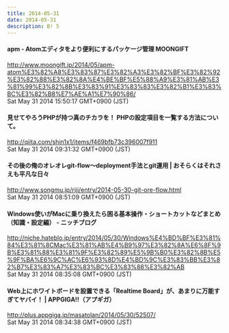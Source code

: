 ```yaml
---
title: 2014-05-31
date: 2014-05-31
description: B! 5
---
```


#### apm - Atomエディタをより便利にするパッケージ管理 MOONGIFT
http://www.moongift.jp/2014/05/apm-atom%E3%82%A8%E3%83%87%E3%82%A3%E3%82%BF%E3%82%92%E3%82%88%E3%82%8A%E4%BE%BF%E5%88%A9%E3%81%AB%E3%81%99%E3%82%8B%E3%83%91%E3%83%83%E3%82%B1%E3%83%BC%E3%82%B8%E7%AE%A1%E7%90%86/<br>
Sat May 31 2014 15:50:17 GMT+0900 (JST)<br>


#### 見せてやろうPHPが持つ真のチカラを！ PHPの設定項目を一覧する方法について。
http://qiita.com/shin1x1/items/f469bfb73c396007f911<br>
Sat May 31 2014 09:31:32 GMT+0900 (JST)<br>


#### その後の俺のオレオレgit-flow〜deployment手法とgit運用 | おそらくはそれさえも平凡な日々
http://www.songmu.jp/riji/entry/2014-05-30-git-ore-flow.html<br>
Sat May 31 2014 08:51:09 GMT+0900 (JST)<br>


#### Windows使いがMacに乗り換えたら困る基本操作・ショートカットなどまとめ（知識・設定編）  - ニッチブログ
http://niche.hateblo.jp/entry/2014/05/30/Windows%E4%BD%BF%E3%81%84%E3%81%8CMac%E3%81%AB%E4%B9%97%E3%82%8A%E6%8F%9B%E3%81%88%E3%81%9F%E3%82%89%E5%9B%B0%E3%82%8B%E5%9F%BA%E6%9C%AC%E6%93%8D%E4%BD%9C%E3%83%BB%E3%82%B7%E3%83%A7%E3%83%BC%E3%83%88%E3%82%AB<br>
Sat May 31 2014 08:35:08 GMT+0900 (JST)<br>


#### Web上にホワイトボードを設置できる「Realtime Board」が、あまりに万能すぎてヤバイ！ | APPGIGA!!（アプギガ）
http://plus.appgiga.jp/masatolan/2014/05/30/52507/<br>
Sat May 31 2014 08:34:38 GMT+0900 (JST)<br>


